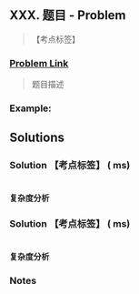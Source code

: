 ## XXX. 题目 - Problem

> 【考点标签】

### [Problem Link]()

> 题目描述

### Example:



## Solutions
### Solution 【考点标签】 ( ms)
```java

```
#### 复杂度分析

### Solution 【考点标签】 ( ms)
```java

```
#### 复杂度分析



### Notes

